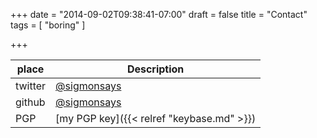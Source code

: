 +++
date = "2014-09-02T09:38:41-07:00"
draft = false
title = "Contact"
tags = [ "boring" ]

+++




| place   | Description                                   |
| ---     | ---                                           |
| twitter | [@sigmonsays](https://twitter.com/sigmonsays) |
| github  | [@sigmonsays](http://github.com/sigmonsays)   |
| PGP     | [my PGP key]({{< relref "keybase.md" >}})     |
